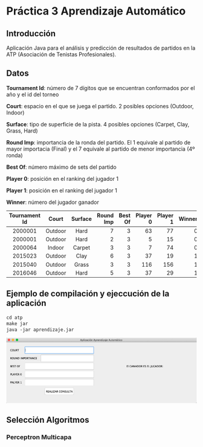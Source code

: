 # Práctica 3 Aprendizaje Automático

## Introducción
Aplicación Java para el análisis y predicción de resultados de partidos en la ATP (Asociación de Tenistas Profesionales).

## Datos
**Tournament Id**: número de 7 dígitos que se encuentran conformados por el año y el id del torneo

**Court**: espacio en el que se juega el partido. 2 posibles opciones (Outdoor, Indoor)

**Surface**: tipo de superficie de la pista. 4 posibles opciones (Carpet, Clay, Grass, Hard)

**Round Imp**: importancia de la ronda del partido. El 1 equivale al partido de mayor importacia (Final) y el 7 equivale al partido de menor importancia (4º ronda)

**Best Of**: número máximo de sets del partido

**Player 0**: posición en el ranking del jugador 1

**Player 1**: posición en el ranking del jugador 1

**Winner**: número del jugador ganador

| Tournament Id   | Court         | Surface  | Round Imp | Best Of | Player 0 | Player 1 | Winner |
|:---------------:|:-------------:|:--------:| ---------:|--------:| --------:| --------:| ------:|
| 2000001         | Outdoor 	    | Hard     | 7         | 3       | 63       | 77       | 0      |
| 2000001         | Outdoor       | Hard     | 2         | 3       | 5        | 15       | 0      |
| 2000064   	    | Indoor        | Carpet   | 3         | 3       | 7        | 74       | 0      |
| 2015023   	    | Outdoor       | Clay     | 6         | 3       | 37       | 19       | 1      |
| 2015040   	    | Outdoor       | Grass    | 3         | 3       | 116      | 156      | 1      |
| 2016046   	    | Outdoor       | Hard     | 5         | 3       | 37       | 29       | 1      |

## Ejemplo de compilación y ejeccución de la aplicación
```
cd atp
make jar
java -jar aprendizaje.jar
```
![](capturaGUI.png)

## Selección Algoritmos
### Perceptron Multicapa
